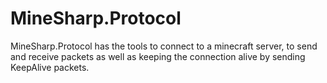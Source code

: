 ﻿# MineSharp.Protocol

MineSharp.Protocol has the tools to connect to a minecraft server, to send and receive packets as well as keeping the connection alive by sending KeepAlive packets.